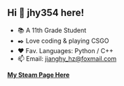 ## Hi 👋 jhy354 here!
* 📚 A 11th Grade Student
* ✒️ Love coding & playing CSGO
* ❤️ Fav. Languages: Python / C++
* 📫 Email: jianghy_hz@foxmail.com

[**My Steam Page Here**](https://steamcommunity.com/id/jhy_j/)
